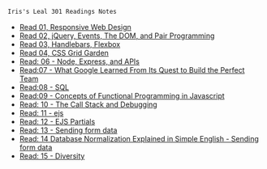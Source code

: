 ```markdown
Iris's Leal 301 Readings Notes
```

* [Read 01, Responsive Web Design](read01.md)
* [Read 02, jQuery, Events, The DOM, and Pair Programming](read02.md)
* [Read 03, Handlebars, Flexbox](read03.md)
* [Read 04, CSS Grid Garden ](read04.md)
* [Read: 06 - Node, Express, and APIs ](read06.md)
* [Read:07 - What Google Learned From Its Quest to Build the Perfect Team](read07.md)
* [Read:08 - SQL](read08.md)
* [Read:09 - Concepts of Functional Programming in Javascript](read09.md)
* [Read: 10 - The Call Stack and Debugging](read10.md)
* [Read: 11 - ejs](read11.md)
* [Read: 12 - EJS Partials](read12.md)
* [Read: 13 - Sending form data](read13.md)
* [Read: 14 Database Normalization Explained in Simple English - Sending form data](read14.md)
* [Read: 15 - Diversity](read15.md)
